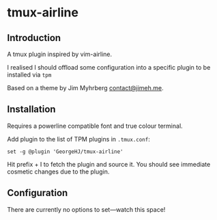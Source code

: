 # tmux-airline
## Introduction
A tmux plugin inspired by vim-airline.
 
I realised I should offload some configuration into a specific plugin to be installed via `tpm`

Based on a theme by Jim Myhrberg <contact@jimeh.me>.

## Installation
Requires a powerline compatible font and true colour terminal.

Add plugin to the list of TPM plugins in `.tmux.conf`:

    set -g @plugin 'GeorgeHJ/tmux-airline'
Hit prefix + I to fetch the plugin and source it. You should see immediate cosmetic changes due to the plugin.

## Configuration
There are currently no options to set—watch this space!
